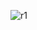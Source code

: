 
![r1](https://github.com/Cedrek1/RoadAccidentVersion2_DataQuery_SQL/assets/138621479/dfa8a324-ede2-464b-b830-5018742e0775)
